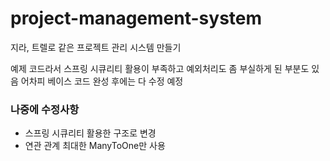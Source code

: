 # project-management-system

지라, 트렐로 같은 프로젝트 관리 시스템 만들기

예제 코드라서 스프링 시큐리티 활용이 부족하고 예외처리도 좀 부실하게 된 부분도 있음
어차피 베이스 코드 완성 후에는 다 수정 예정

### 나중에 수정사항
- 스프링 시큐리티 활용한 구조로 변경
- 연관 관계 최대한 ManyToOne만 사용 